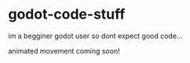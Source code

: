 # godot-code-stuff

im a begginer godot user so dont expect good code...

animated movement coming soon!
